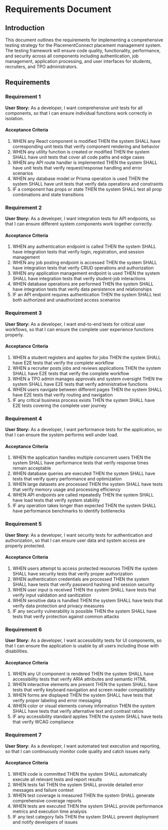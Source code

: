 # Requirements Document

## Introduction

This document outlines the requirements for implementing a comprehensive testing strategy for the PlacementConnect placement management system. The testing framework will ensure code quality, functionality, performance, and security across all components including authentication, job management, application processing, and user interfaces for students, recruiters, and TPO administrators.

## Requirements

### Requirement 1

**User Story:** As a developer, I want comprehensive unit tests for all components, so that I can ensure individual functions work correctly in isolation.

#### Acceptance Criteria

1. WHEN any React component is modified THEN the system SHALL have corresponding unit tests that verify component rendering and behavior
2. WHEN any utility function is created or modified THEN the system SHALL have unit tests that cover all code paths and edge cases
3. WHEN any API route handler is implemented THEN the system SHALL have unit tests that verify request/response handling and error scenarios
4. WHEN any database model or Prisma operation is used THEN the system SHALL have unit tests that verify data operations and constraints
5. IF a component has props or state THEN the system SHALL test all prop combinations and state transitions

### Requirement 2

**User Story:** As a developer, I want integration tests for API endpoints, so that I can ensure different system components work together correctly.

#### Acceptance Criteria

1. WHEN any authentication endpoint is called THEN the system SHALL have integration tests that verify login, registration, and session management
2. WHEN any job posting endpoint is accessed THEN the system SHALL have integration tests that verify CRUD operations and authorization
3. WHEN any application management endpoint is used THEN the system SHALL have integration tests that verify student-job interactions
4. WHEN database operations are performed THEN the system SHALL have integration tests that verify data persistence and relationships
5. IF an API endpoint requires authentication THEN the system SHALL test both authorized and unauthorized access scenarios

### Requirement 3

**User Story:** As a developer, I want end-to-end tests for critical user workflows, so that I can ensure the complete user experience functions properly.

#### Acceptance Criteria

1. WHEN a student registers and applies for jobs THEN the system SHALL have E2E tests that verify the complete workflow
2. WHEN a recruiter posts jobs and reviews applications THEN the system SHALL have E2E tests that verify the complete workflow
3. WHEN a TPO admin manages approvals and system oversight THEN the system SHALL have E2E tests that verify administrative functions
4. WHEN users navigate between different pages THEN the system SHALL have E2E tests that verify routing and navigation
5. IF any critical business process exists THEN the system SHALL have E2E tests covering the complete user journey

### Requirement 4

**User Story:** As a developer, I want performance tests for the application, so that I can ensure the system performs well under load.

#### Acceptance Criteria

1. WHEN the application handles multiple concurrent users THEN the system SHALL have performance tests that verify response times remain acceptable
2. WHEN database queries are executed THEN the system SHALL have tests that verify query performance and optimization
3. WHEN large datasets are processed THEN the system SHALL have tests that verify memory usage and processing efficiency
4. WHEN API endpoints are called repeatedly THEN the system SHALL have load tests that verify system stability
5. IF any operation takes longer than expected THEN the system SHALL have performance benchmarks to identify bottlenecks

### Requirement 5

**User Story:** As a developer, I want security tests for authentication and authorization, so that I can ensure user data and system access are properly protected.

#### Acceptance Criteria

1. WHEN users attempt to access protected resources THEN the system SHALL have security tests that verify proper authorization
2. WHEN authentication credentials are processed THEN the system SHALL have tests that verify password hashing and session security
3. WHEN user input is received THEN the system SHALL have tests that verify input validation and sanitization
4. WHEN sensitive data is handled THEN the system SHALL have tests that verify data protection and privacy measures
5. IF any security vulnerability is possible THEN the system SHALL have tests that verify protection against common attacks

### Requirement 6

**User Story:** As a developer, I want accessibility tests for UI components, so that I can ensure the application is usable by all users including those with disabilities.

#### Acceptance Criteria

1. WHEN any UI component is rendered THEN the system SHALL have accessibility tests that verify ARIA attributes and semantic HTML
2. WHEN interactive elements are present THEN the system SHALL have tests that verify keyboard navigation and screen reader compatibility
3. WHEN forms are displayed THEN the system SHALL have tests that verify proper labeling and error messaging
4. WHEN color or visual elements convey information THEN the system SHALL have tests that verify alternative text and contrast ratios
5. IF any accessibility standard applies THEN the system SHALL have tests that verify WCAG compliance

### Requirement 7

**User Story:** As a developer, I want automated test execution and reporting, so that I can continuously monitor code quality and catch issues early.

#### Acceptance Criteria

1. WHEN code is committed THEN the system SHALL automatically execute all relevant tests and report results
2. WHEN tests fail THEN the system SHALL provide detailed error messages and failure context
3. WHEN test coverage is measured THEN the system SHALL generate comprehensive coverage reports
4. WHEN tests are executed THEN the system SHALL provide performance metrics and execution time analysis
5. IF any test category fails THEN the system SHALL prevent deployment and notify developers of issues